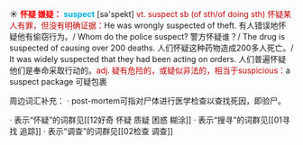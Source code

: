 ☀ <font color="red">**怀疑 嫌疑：**</font>
<font color="sky blue">**suspect**</font> [sə'spekt] 
<font color="#c00000">vt. suspect sb (of sth/of doing sth) 怀疑某人有罪，但没有明确证据：</font>He was wrongly suspected of theft. 有人错误地怀疑他有偷窃行为。/ Whom do the police suspect? 警方怀疑谁？/ The drug is suspected of causing over 200 deaths. 人们怀疑这种药物造成200多人死亡。/ It was widely suspected that they had been acting on orders. 人们普遍怀疑他们是奉命采取行动的。<font color="#c00000">adj. 疑有危险的，或疑似非法的，相当于suspicious：</font>a suspect package 可疑包裹

周边词汇补充：
· post-mortem可指对尸体进行医学检查以查找死因，即验尸。

· 表示“怀疑”的词群见[[12好奇 怀疑 质疑 困惑 糊涂]]
· 表示“搜寻”的词群见[[01寻找 追踪]]
· 表示“调查”的词群见[[02检查 调查]]
